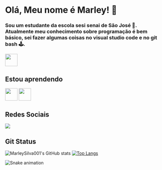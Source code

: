 # Olá, Meu nome é Marley! 🐲



### Sou um estudante da escola sesi senai de São José 🏢. Atualmente meu conhecimento sobre programação é bem básico, sei fazer algumas coisas no visual studio code e no git bash 🕹.


 <img src="https://cdn.jsdelivr.net/gh/devicons/devicon/icons/android/android-original.svg" width="40" height="40"/>         

## Estou aprendendo
<img src="https://cdn.jsdelivr.net/gh/devicons/devicon/icons/javascript/javascript-original.svg" width="40" height="40"/> 
<img src="https://cdn.jsdelivr.net/gh/devicons/devicon/icons/linux/linux-original.svg" width="40" height="40"/>

## Redes Sociais
<div>
<a href="https://instagram.com/marleysilva001/" target="_blank"><img src="https://img.shields.io/badge/-Instagram-%23E4405F?style=for-the-badge&logo=instagram&logoColor=white" target="_blank"></a>
</div>

## Git Status
![MarleySilva001's GitHub stats](https://github-readme-stats.vercel.app/api?username=MarleySilva001&show_icons=true&theme=tokyonight)
[![Top Langs](https://github-readme-stats.vercel.app/api/top-langs/?username=MarleySilva001&layout=compact)](https://github.com/MarleySilva001/github-readme-stats)

![Snake animation](https://github.com/MarleySilva001/MarleySilva001/blob/output/github-contribution-grid-snake.svg)
